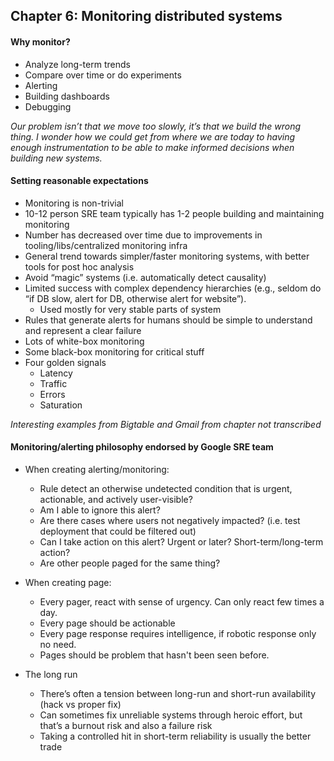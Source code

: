 ## Chapter 6: Monitoring distributed systems

#### Why monitor?
* Analyze long-term trends
* Compare over time or do experiments
* Alerting
* Building dashboards
* Debugging

*Our problem isn’t that we move too slowly, it’s that we build the wrong thing. I wonder how we could get from where we are today to having enough instrumentation to be able to make informed decisions when building new systems.*

#### Setting reasonable expectations
* Monitoring is non-trivial
* 10-12 person SRE team typically has 1-2 people building and maintaining monitoring
* Number has decreased over time due to improvements in tooling/libs/centralized monitoring infra
* General trend towards simpler/faster monitoring systems, with better tools for post hoc analysis
* Avoid “magic” systems (i.e. automatically detect causality)
* Limited success with complex dependency hierarchies (e.g., seldom do “if DB slow, alert for DB, otherwise alert for website”).
    * Used mostly for very stable parts of system
* Rules that generate alerts for humans should be simple to understand and represent a clear failure
* Lots of white-box monitoring
* Some black-box monitoring for critical stuff
* Four golden signals
    * Latency
    * Traffic
    * Errors
    * Saturation

*Interesting examples from Bigtable and Gmail from chapter not transcribed*

#### Monitoring/alerting philosophy endorsed by Google SRE team
* When creating alerting/monitoring:
    * Rule detect an otherwise undetected condition that is urgent, actionable, and actively user-visible?
    * Am I able to ignore this alert?
    * Are there cases where users not negatively impacted? (i.e. test deployment that could be filtered out)
    * Can I take action on this alert? Urgent or later? Short-term/long-term action?
    * Are other people paged for the same thing?

* When creating page:
    * Every pager, react with sense of urgency. Can only react few times a day.
    * Every page should be actionable
    * Every page response requires intelligence, if robotic response only no need.
    * Pages should be problem that hasn't been seen before.

* The long run
    * There’s often a tension between long-run and short-run availability (hack vs proper fix)
    * Can sometimes fix unreliable systems through heroic effort, but that’s a burnout risk and also a failure risk
    * Taking a controlled hit in short-term reliability is usually the better trade
